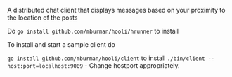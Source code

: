 A distributed chat client that displays messages based on your proximity to the location of the posts

Do ```go install github.com/mburman/hooli/hrunner``` to install

To install and start a sample client do

```go install github.com/mburman/hooli/client``` to install
```./bin/client --host:port=localhost:9009``` - Change hostport appropriately.
